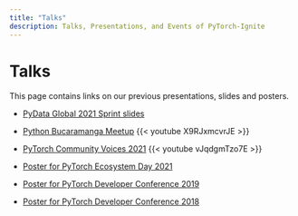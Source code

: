 ```yaml
---
title: "Talks"
description: Talks, Presentations, and Events of PyTorch-Ignite
---
```


# Talks

This page contains links on our previous presentations, slides and posters.

- [PyData Global 2021 Sprint slides](https://pytorch-ignite.github.io/pydata-global2021-slides/)

- [Python Bucaramanga Meetup](https://vfdev-5.github.io/pybucaramanga-pytorch-ignite-slides/)
  {{< youtube X9RJxmcvrJE >}}

- [PyTorch Community Voices 2021](https://vfdev-5.github.io/ptcv21-pytorch-ignite-slides/)
  {{< youtube vJqdgmTzo7E >}}

- [Poster for PyTorch Ecosystem Day 2021](https://drive.google.com/file/d/1YXrkJIepPk_KltSG1ZfWRtA5IRgPFz_U/)

- [Poster for PyTorch Developer Conference 2019](https://drive.google.com/file/d/1bqIl-EM6GCCCoSixFZxhIbuF25F2qTZg)

- [Poster for PyTorch Developer Conference 2018](https://drive.google.com/file/d/1_2vzBJ0KeCjGv1srojMHiJRvceSVbVR5)
